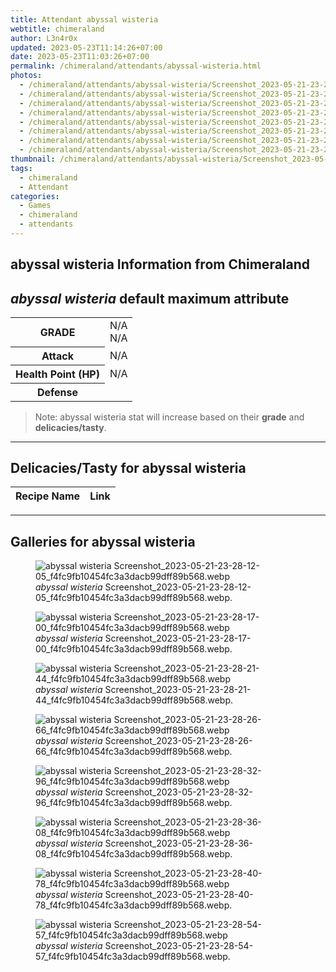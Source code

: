 ```yaml
---
title: Attendant abyssal wisteria
webtitle: chimeraland
author: L3n4r0x
updated: 2023-05-23T11:14:26+07:00
date: 2023-05-23T11:03:26+07:00
permalink: /chimeraland/attendants/abyssal-wisteria.html
photos:
  - /chimeraland/attendants/abyssal-wisteria/Screenshot_2023-05-21-23-28-12-05_f4fc9fb10454fc3a3dacb99dff89b568.webp
  - /chimeraland/attendants/abyssal-wisteria/Screenshot_2023-05-21-23-28-17-00_f4fc9fb10454fc3a3dacb99dff89b568.webp
  - /chimeraland/attendants/abyssal-wisteria/Screenshot_2023-05-21-23-28-21-44_f4fc9fb10454fc3a3dacb99dff89b568.webp
  - /chimeraland/attendants/abyssal-wisteria/Screenshot_2023-05-21-23-28-26-66_f4fc9fb10454fc3a3dacb99dff89b568.webp
  - /chimeraland/attendants/abyssal-wisteria/Screenshot_2023-05-21-23-28-32-96_f4fc9fb10454fc3a3dacb99dff89b568.webp
  - /chimeraland/attendants/abyssal-wisteria/Screenshot_2023-05-21-23-28-36-08_f4fc9fb10454fc3a3dacb99dff89b568.webp
  - /chimeraland/attendants/abyssal-wisteria/Screenshot_2023-05-21-23-28-40-78_f4fc9fb10454fc3a3dacb99dff89b568.webp
  - /chimeraland/attendants/abyssal-wisteria/Screenshot_2023-05-21-23-28-54-57_f4fc9fb10454fc3a3dacb99dff89b568.webp
thumbnail: /chimeraland/attendants/abyssal-wisteria/Screenshot_2023-05-21-23-28-12-05_f4fc9fb10454fc3a3dacb99dff89b568.webp
tags:
  - chimeraland
  - Attendant
categories:
  - Games
  - chimeraland
  - attendants
---
```


<link
  rel="stylesheet"
  href="https://rawcdn.githack.com/dimaslanjaka/Web-Manajemen/870a349/css/bootstrap-5-3-0-alpha3-wrapper.css"
/>
<section id="bootstrap-wrapper">
  <div data-bs-theme="dark">
    <h2>abyssal wisteria Information from Chimeraland</h2>
    <h2 id="attribute"><i>abyssal wisteria</i> default maximum attribute</h2>
    <div class="row">
      <div class="col mb-2">
        <div class="card">
          <div class="card-body">
            <table>
              <tr>
                <th>GRADE</th>
                <td>N/A <br />N/A</td>
              </tr>
              <tr>
                <th>Attack</th>
                <td>N/A</td>
              </tr>
              <tr>
                <th>Health Point (HP)</th>
                <td>N/A</td>
              </tr>
              <tr>
                <th>Defense</th>
                <td></td>
              </tr>
            </table>
          </div>
        </div>
      </div>
    </div>
    <blockquote class="bd-callout bd-callout-warning">
      Note: abyssal wisteria stat will increase based on their <b>grade</b> and
      <b>delicacies/tasty</b>.
    </blockquote>
    <hr />
    <h2 id="delicacies">Delicacies/Tasty for abyssal wisteria</h2>
    <div class="card">
      <div class="card-body">
        <div class="table-responsive">
          <table class="table table-striped">
            <thead>
              <tr>
                <th>Recipe Name</th>
                <th>Link</th>
              </tr>
            </thead>
            <tbody></tbody>
          </table>
        </div>
      </div>
    </div>
    <hr />
    <div id="gallery">
      <h2>Galleries for abyssal wisteria</h2>
      <div class="row">
        <div class="col-lg-6 col-12">
          <figure>
            <img
              src="https://www.webmanajemen.com/chimeraland/attendants/abyssal-wisteria/Screenshot_2023-05-21-23-28-12-05_f4fc9fb10454fc3a3dacb99dff89b568.webp"
              alt="abyssal wisteria Screenshot_2023-05-21-23-28-12-05_f4fc9fb10454fc3a3dacb99dff89b568.webp"
            />
            <figcaption style="word-wrap: break-word">
              <i>abyssal wisteria</i>
              Screenshot_2023-05-21-23-28-12-05_f4fc9fb10454fc3a3dacb99dff89b568.webp.
            </figcaption>
          </figure>
        </div>
        <div class="col-lg-6 col-12">
          <figure>
            <img
              src="https://www.webmanajemen.com/chimeraland/attendants/abyssal-wisteria/Screenshot_2023-05-21-23-28-17-00_f4fc9fb10454fc3a3dacb99dff89b568.webp"
              alt="abyssal wisteria Screenshot_2023-05-21-23-28-17-00_f4fc9fb10454fc3a3dacb99dff89b568.webp"
            />
            <figcaption style="word-wrap: break-word">
              <i>abyssal wisteria</i>
              Screenshot_2023-05-21-23-28-17-00_f4fc9fb10454fc3a3dacb99dff89b568.webp.
            </figcaption>
          </figure>
        </div>
        <div class="col-lg-6 col-12">
          <figure>
            <img
              src="https://www.webmanajemen.com/chimeraland/attendants/abyssal-wisteria/Screenshot_2023-05-21-23-28-21-44_f4fc9fb10454fc3a3dacb99dff89b568.webp"
              alt="abyssal wisteria Screenshot_2023-05-21-23-28-21-44_f4fc9fb10454fc3a3dacb99dff89b568.webp"
            />
            <figcaption style="word-wrap: break-word">
              <i>abyssal wisteria</i>
              Screenshot_2023-05-21-23-28-21-44_f4fc9fb10454fc3a3dacb99dff89b568.webp.
            </figcaption>
          </figure>
        </div>
        <div class="col-lg-6 col-12">
          <figure>
            <img
              src="https://www.webmanajemen.com/chimeraland/attendants/abyssal-wisteria/Screenshot_2023-05-21-23-28-26-66_f4fc9fb10454fc3a3dacb99dff89b568.webp"
              alt="abyssal wisteria Screenshot_2023-05-21-23-28-26-66_f4fc9fb10454fc3a3dacb99dff89b568.webp"
            />
            <figcaption style="word-wrap: break-word">
              <i>abyssal wisteria</i>
              Screenshot_2023-05-21-23-28-26-66_f4fc9fb10454fc3a3dacb99dff89b568.webp.
            </figcaption>
          </figure>
        </div>
        <div class="col-lg-6 col-12">
          <figure>
            <img
              src="https://www.webmanajemen.com/chimeraland/attendants/abyssal-wisteria/Screenshot_2023-05-21-23-28-32-96_f4fc9fb10454fc3a3dacb99dff89b568.webp"
              alt="abyssal wisteria Screenshot_2023-05-21-23-28-32-96_f4fc9fb10454fc3a3dacb99dff89b568.webp"
            />
            <figcaption style="word-wrap: break-word">
              <i>abyssal wisteria</i>
              Screenshot_2023-05-21-23-28-32-96_f4fc9fb10454fc3a3dacb99dff89b568.webp.
            </figcaption>
          </figure>
        </div>
        <div class="col-lg-6 col-12">
          <figure>
            <img
              src="https://www.webmanajemen.com/chimeraland/attendants/abyssal-wisteria/Screenshot_2023-05-21-23-28-36-08_f4fc9fb10454fc3a3dacb99dff89b568.webp"
              alt="abyssal wisteria Screenshot_2023-05-21-23-28-36-08_f4fc9fb10454fc3a3dacb99dff89b568.webp"
            />
            <figcaption style="word-wrap: break-word">
              <i>abyssal wisteria</i>
              Screenshot_2023-05-21-23-28-36-08_f4fc9fb10454fc3a3dacb99dff89b568.webp.
            </figcaption>
          </figure>
        </div>
        <div class="col-lg-6 col-12">
          <figure>
            <img
              src="https://www.webmanajemen.com/chimeraland/attendants/abyssal-wisteria/Screenshot_2023-05-21-23-28-40-78_f4fc9fb10454fc3a3dacb99dff89b568.webp"
              alt="abyssal wisteria Screenshot_2023-05-21-23-28-40-78_f4fc9fb10454fc3a3dacb99dff89b568.webp"
            />
            <figcaption style="word-wrap: break-word">
              <i>abyssal wisteria</i>
              Screenshot_2023-05-21-23-28-40-78_f4fc9fb10454fc3a3dacb99dff89b568.webp.
            </figcaption>
          </figure>
        </div>
        <div class="col-lg-6 col-12">
          <figure>
            <img
              src="https://www.webmanajemen.com/chimeraland/attendants/abyssal-wisteria/Screenshot_2023-05-21-23-28-54-57_f4fc9fb10454fc3a3dacb99dff89b568.webp"
              alt="abyssal wisteria Screenshot_2023-05-21-23-28-54-57_f4fc9fb10454fc3a3dacb99dff89b568.webp"
            />
            <figcaption style="word-wrap: break-word">
              <i>abyssal wisteria</i>
              Screenshot_2023-05-21-23-28-54-57_f4fc9fb10454fc3a3dacb99dff89b568.webp.
            </figcaption>
          </figure>
        </div>
      </div>
    </div>
  </div>
</section>